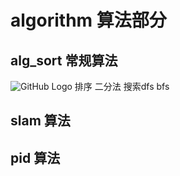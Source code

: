 # algorithm  算法部分

## alg_sort 常规算法
![GitHub Logo](https://github.com/ljk1029/LT_CTool/blob/main/algorithm/alg_sort/sort.png)
    排序
    二分法
    搜索dfs bfs


## slam 算法


## pid 算法

